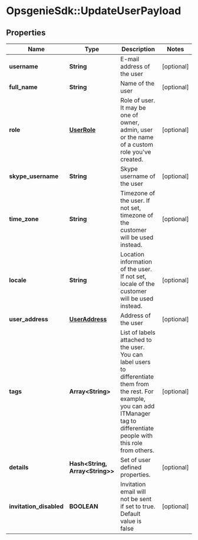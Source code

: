 # OpsgenieSdk::UpdateUserPayload

## Properties
Name | Type | Description | Notes
------------ | ------------- | ------------- | -------------
**username** | **String** | E-mail address of the user | [optional] 
**full_name** | **String** | Name of the user | [optional] 
**role** | [**UserRole**](UserRole.md) | Role of user. It may be one of owner, admin, user or the name of a custom role you&#39;ve created. | [optional] 
**skype_username** | **String** | Skype username of the user | [optional] 
**time_zone** | **String** | Timezone of the user. If not set, timezone of the customer will be used instead. | [optional] 
**locale** | **String** | Location information of the user. If not set, locale of the customer will be used instead. | [optional] 
**user_address** | [**UserAddress**](UserAddress.md) | Address of the user | [optional] 
**tags** | **Array&lt;String&gt;** | List of labels attached to the user. You can label users to differentiate them from the rest. For example, you can add ITManager tag to differentiate people with this role from others. | [optional] 
**details** | **Hash&lt;String, Array&lt;String&gt;&gt;** | Set of user defined properties. | [optional] 
**invitation_disabled** | **BOOLEAN** | Invitation email will not be sent if set to true. Default value is false | [optional] 


